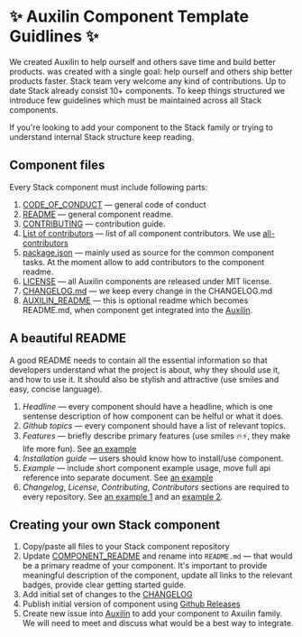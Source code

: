 # ✨ Auxilin Component Template Guidlines ✨

We created Auxilin to help ourself and others save time and build better products. was created with a single goal: help ourself and others ship better products faster. Stack team very welcome any kind of contributions. Up to date Stack already consist 10+ components. To keep things structured we introduce few guidelines which must be maintained across all Stack components. 

If you're looking to add your component to the Stack family or trying to understand internal Stack structure keep reading. 

## Component files

Every Stack component must include following parts:
1. [CODE_OF_CONDUCT](./CODE_OF_CONDUCT.md) — general code of conduct
2. [README](./COMPONENT_README.md) — general component readme.
3. [CONTRIBUTING](./CONTRIBUTING.md) — contribution guide.
4. [List of contributors](./all-contributorssrc) — list of all component contributors. We use [all-contributors](https://github.com/kentcdodds/all-contributors)
5. [package.json](./package.json) — mainly used as source for the common component tasks. At the moment allow to add contributors to the component readme.
6. [LICENSE](./LICENSE) — all Auxilin components are released under MIT license.
7. [CHANGELOG.md](./CHANGELOG.md) — we keep every change in the CHANGELOG.md
8. [AUXILIN_README](./AUXILIN_README.md) — this is optional readme which becomes README.md, when component get integrated into the [Auxilin](https://github.com/auxilincom/auxilin). 

## A beautiful README

A good README needs to contain all the essential information so that developers understand what the project is about, why they should use it, and how to use it. It should also be stylish and attractive (use smiles and easy, concise language). 

1. *Headline* — every component should have a headline, which is one sentense description of how component can be helful or what it does. 
2. *Github topics* — every component should have a list of relevant topics.
3. *Features* — briefly describe primary features (use smiles 🔥⚡️, they make life more fun). See [an example](https://github.com/paralect/node-mongo#features)
4. *Installation guide* — users should know how to install/use component.
5. *Example* — include short component example usage, move full api reference into separate document. See [an example](https://github.com/paralect/node-mongo#quick-example)
6. *Changelog*, *License*, *Contributing*, *Contributors* sections are required to every repository. See [an example 1](./COMPONENT_README.md) and an [example 2](https://github.com/auxilincom/node-mongo#change-log).

## Creating your own Stack component

1. Copy/paste all files to your Stack component repository
2. Update [COMPONENT_README](./COMPONENT_README.md) and rename into `README.md` — that would be a primary readme of your component. It's important to provide meaningful description of the component, update all links to the relevant badges, provide clear getting started guide.
3. Add initial set of changes to the [CHANGELOG](./CHANGELOG.md)
4. Publish initial version of component using [Github Releases](https://help.github.com/articles/creating-releases/)
5. Create new issue into [Auxilin](https://github.com/auxilincom/auxilin/issues/new) to add your component to Axuilin family. We will need to meet and discuss what would be a best way to integrate.
